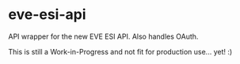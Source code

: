 # eve-esi-api
API wrapper for the new EVE ESI API. Also handles OAuth.

This is still a Work-in-Progress and not fit for production use... yet! :)
